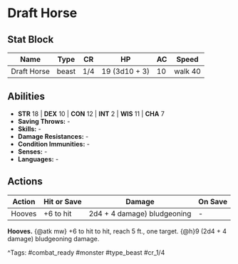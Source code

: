 # Draft Horse

## Stat Block

| Name | Type | CR | HP | AC | Speed |
|------|------|----|----|----|-------|
| Draft Horse | beast | 1/4 | 19 (3d10 + 3) | 10 | walk 40 |

## Abilities

- **STR** 18 | **DEX** 10 | **CON** 12 | **INT** 2 | **WIS** 11 | **CHA** 7
- **Saving Throws:** -  
- **Skills:** -  
- **Damage Resistances:** -  
- **Condition Immunities:** -  
- **Senses:** -  
- **Languages:** -


## Actions

| Action | Hit or Save | Damage | On Save |
|--------|--------------|--------|----------|
| Hooves | +6 to hit | 2d4 + 4 damage) bludgeoning | - |

**Hooves.** {@atk mw} +6 to hit to hit, reach 5 ft., one target. {@h}9 (2d4 + 4 damage) bludgeoning damage.


^Tags: #combat_ready #monster #type_beast #cr_1/4